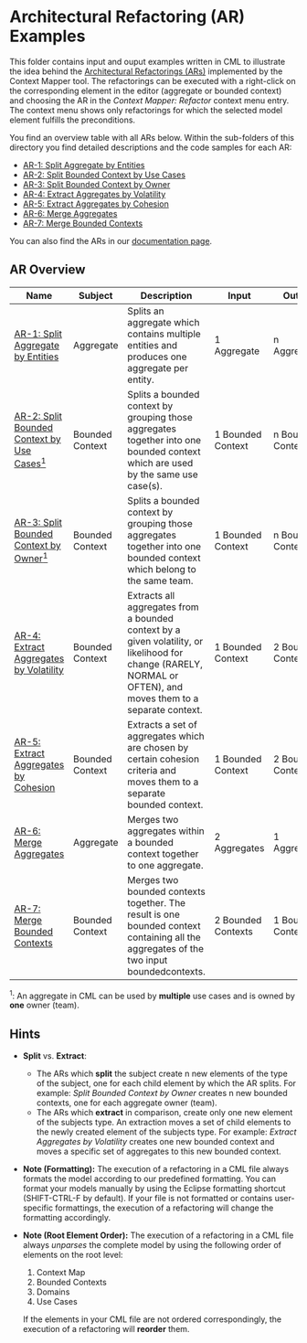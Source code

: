 # Architectural Refactoring (AR) Examples

This folder contains input and ouput examples written in CML to illustrate the idea behind the [Architectural Refactorings (ARs)][1] 
implemented by the Context Mapper tool. The refactorings can be executed with a right-click on the corresponding element in 
the editor (aggregate or bounded context) and choosing the AR in the _Context Mapper: Refactor_ context menu entry. 
The context menu shows only refactorings for which the selected model element fulfills the preconditions.

You find an overview table with all ARs below. Within the sub-folders of this directory you find detailed descriptions and the
code samples for each AR:

 * [AR-1: Split Aggregate by Entities](./AR-1-Split-Aggregate-by-Entities)
 * [AR-2: Split Bounded Context by Use Cases](./AR-2-Split-Bounded-Context-by-Use-Cases)
 * [AR-3: Split Bounded Context by Owner](./AR-3-Split-Bounded-Context-by-Owner)
 * [AR-4: Extract Aggregates by Volatility](./AR-4-Extract-Aggregates-by-Volatility)
 * [AR-5: Extract Aggregates by Cohesion](./AR-5-Extract-Aggregates-by-Cohesion)
 * [AR-6: Merge Aggregates](./AR-6-Merge-Aggregates)
 * [AR-7: Merge Bounded Contexts](./AR-7-Merge-Bounded-Contexts)

You can also find the ARs in our [documentation page](https://contextmapper.github.io/docs/architectural-refactorings/).

## AR Overview
| Name                                                                                              | Subject         | Description                                                                                                                                                     | Input              | Output             |
|---------------------------------------------------------------------------------------------------|-----------------|-----------------------------------------------------------------------------------------------------------------------------------------------------------------|--------------------|--------------------|
| [AR-1: Split Aggregate by Entities](./AR-1-Split-Aggregate-by-Entities)                           | Aggregate       | Splits an aggregate which contains multiple entities and produces one aggregate per entity.                                                                     | 1 Aggregate        | n Aggregates       |
| [AR-2: Split Bounded Context by Use Cases<sup>1</sup>](./AR-2-Split-Bounded-Context-by-Use-Cases) | Bounded Context | Splits a bounded context by grouping those aggregates together into one bounded context which are used by the same use case(s).                                 | 1 Bounded Context  | n Bounded Contexts |
| [AR-3: Split Bounded Context by Owner<sup>1</sup>](./AR-3-Split-Bounded-Context-by-Owner)         | Bounded Context | Splits a bounded context by grouping those aggregates together into one bounded context which belong to the same team.                                          | 1 Bounded Context  | n Bounded Contexts |
| [AR-4: Extract Aggregates by Volatility](./AR-4-Extract-Aggregates-by-Volatility)                 | Bounded Context | Extracts all aggregates from a bounded context by a given volatility, or likelihood for change (RARELY, NORMAL or OFTEN), and moves them to a separate context. | 1 Bounded Context  | 2 Bounded Contexts |
| [AR-5: Extract Aggregates by Cohesion](./AR-5-Extract-Aggregates-by-Cohesion)                     | Bounded Context | Extracts a set of aggregates which are chosen by certain cohesion criteria and moves them to a separate bounded context.                                        | 1 Bounded Context  | 2 Bounded Contexts |
| [AR-6: Merge Aggregates](./AR-6-Merge-Aggregates)                                                 | Aggregate       | Merges two aggregates within a bounded context together to one aggregate.                                                                                       | 2 Aggregates       | 1 Aggregate        |
| [AR-7: Merge Bounded Contexts](./AR-7-Merge-Bounded-Contexts)                                     | Bounded Context | Merges two bounded contexts together. The result is one bounded context containing all the aggregates of the two input boundedcontexts.                         | 2 Bounded Contexts | 1 Bounded Context  |

<sup>1</sup>: An aggregate in CML can be used by **multiple** use cases and is owned by **one** owner (team).

## Hints
* **Split** vs. **Extract**:
  * The ARs which **split** the subject create n new elements of the type of the subject, one for each child element by which 
    the AR splits. For example: _Split Bounded Context by Owner_ creates n new bounded contexts, one for each aggregate owner (team).
  * The ARs which **extract** in comparison, create only one new element of the subjects type. An extraction moves a set of child
    elements to the newly created element of the subjects type. For example: _Extract Aggregates by Volatility_ creates one new
    bounded context and moves a specific set of aggregates to this new bounded context.
* **Note (Formatting):** The execution of a refactoring in a CML file always formats the model according to our predefined formatting. You can format your models manually by using the Eclipse formatting shortcut (SHIFT-CTRL-F by default). If your file is not formatted or contains user-specific formattings, the execution of a refactoring will change the formatting accordingly.  
* **Note (Root Element Order):** The execution of a refactoring in a CML file always _unparses_ the complete model by using the following order of elements on the root level:
  1. Context Map
  2. Bounded Contexts
  3. Domains
  4. Use Cases

  If the elements in your CML file are not ordered correspondingly, the execution of a refactoring will **reorder** them. 

[1]: https://link.springer.com/article/10.1007%2Fs00607-016-0520-y
